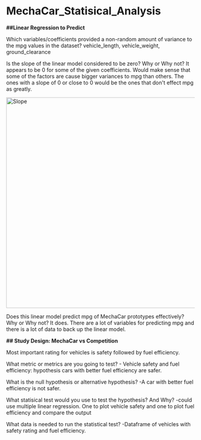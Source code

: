 # MechaCar_Statisical_Analysis

**##Linear Regression to Predict**

  Which variables/coefficients provided a non-random amount of variance to the mpg values in the dataset?
  vehicle_length, vehicle_weight, ground_clearance
  
  Is the slope of the linear model considered to be zero? Why or Why not?
  It appears to be 0 for some of the given coefficients. Would make sense that some of the factors are cause bigger variances to mpg than others. The ones with a slope of 0 or close to 0 would be the ones that don't effect mpg as greatly. 
  
  <img width="563" alt="Slope" src="https://user-images.githubusercontent.com/90280238/147885429-f6d0e38f-1923-4cc2-b459-1513636c8635.PNG">

  
  Does this linear model predict mpg of MechaCar prototypes effectively? Why or Why not?
  It does. There are a lot of variables for predicting mpg and there is a lot of data to back up the linear model. 
  
  **## Study Design: MechaCar vs Competition**
  
  
  Most important rating for vehicles is safety followed by fuel efficiency. 
  
  What metric or metrics are you going to test?
    - Vehicle safety and fuel efficiency: hypothesis cars with better fuel efficiency are safer. 
         
  What is the null hypothesis or alternative hypothesis?
    -A car with better fuel efficiency is not safer. 
    
  What statisical test would you use to test the hypothesis? And Why?
    -could use multiple linear regression. One to plot vehicle safety and one to plot fuel efficiency and compare the output
    
  What data is needed to run the statistical test? 
    -Dataframe of vehicles with safety rating and fuel efficiency. 
